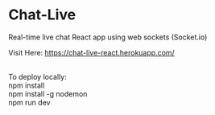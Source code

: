 # Chat-Live
Real-time live chat React app using web sockets (Socket.io)

Visit Here: https://chat-live-react.herokuapp.com/
<br>
<br>


To deploy locally:<br>
npm install<br>
npm install -g nodemon<br>
npm run dev<br>
